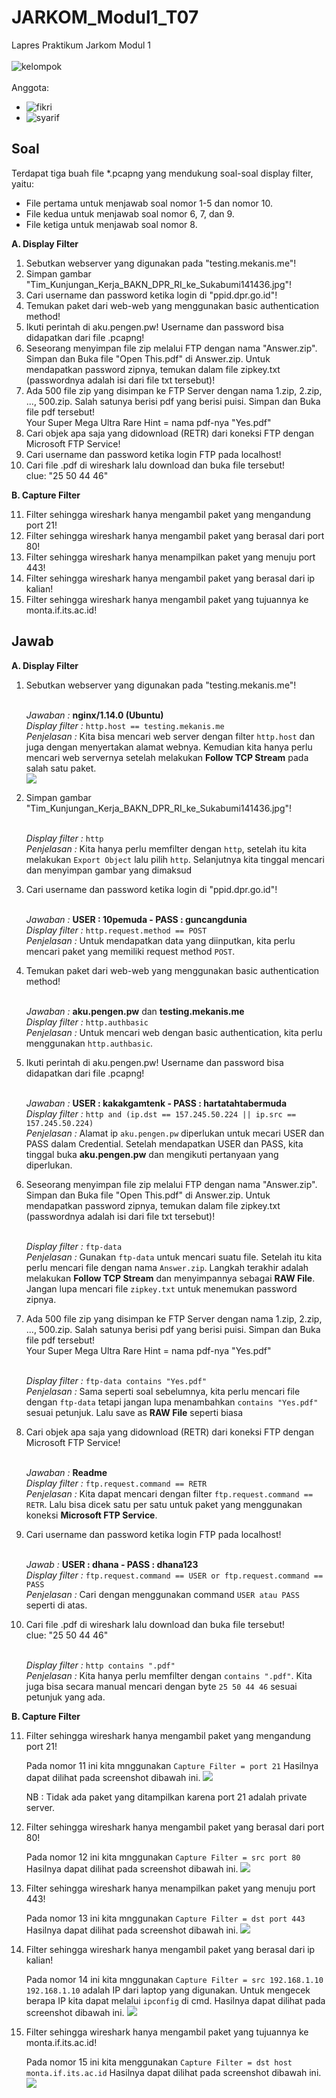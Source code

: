 # JARKOM_Modul1_T07
Lapres Praktikum Jarkom Modul 1<br />
<br />
![kelompok](https://img.shields.io/badge/Kelompok-T07-00a69a)<br />
<br />
Anggota:<br />
- ![fikri](https://img.shields.io/badge/Fikri%20Haykal-05311840000006-blueviolet)<br />
- ![syarif](https://img.shields.io/badge/Fancista%20Syarif%20H.-05311840000027-blueviolet)<br />

## Soal
Terdapat tiga buah file *.pcapng yang mendukung soal-soal display filter, yaitu:
- File pertama untuk menjawab soal nomor 1-5 dan nomor 10.
- File kedua untuk menjawab soal nomor 6, 7, dan 9.
- File ketiga untuk menjawab soal nomor 8.

<b>A. Display Filter</b><br />
<ol>
  <li>Sebutkan webserver yang digunakan pada "testing.mekanis.me"!</li>
  <li>Simpan gambar "Tim_Kunjungan_Kerja_BAKN_DPR_RI_ke_Sukabumi141436.jpg"!</li>
  <li>Cari username dan password ketika login di "ppid.dpr.go.id"!</li>
  <li>Temukan paket dari web-web yang menggunakan basic authentication method!</li>
  <li>Ikuti perintah di aku.pengen.pw! Username dan password bisa didapatkan dari file .pcapng!</li>
  <li>Seseorang menyimpan file zip melalui FTP dengan nama "Answer.zip". Simpan dan Buka file "Open This.pdf" di Answer.zip. Untuk mendapatkan password zipnya, temukan dalam file zipkey.txt (passwordnya adalah isi dari file txt tersebut)!</li>
  <li>Ada 500 file zip yang disimpan ke FTP Server dengan nama 1.zip, 2.zip, ..., 500.zip. Salah satunya berisi pdf yang berisi puisi. Simpan dan Buka file pdf tersebut!<br />
  Your Super Mega Ultra Rare Hint = nama pdf-nya "Yes.pdf"</li>
  <li>Cari objek apa saja yang didownload (RETR) dari koneksi FTP dengan Microsoft FTP Service!</li>
  <li>Cari username dan password ketika login FTP pada localhost!</li>
  <li>Cari file .pdf di wireshark lalu download dan buka file tersebut!<br />
  clue: "25 50 44 46"</li>
</ol>

<b>B. Capture Filter</b><br />
<ol start="11">
  <li>Filter sehingga wireshark hanya mengambil paket yang mengandung port 21!</li>
  <li>Filter sehingga wireshark hanya mengambil paket yang berasal dari port 80!</li>
  <li>Filter sehingga wireshark hanya menampilkan paket yang menuju port 443!</li>
  <li>Filter sehingga wireshark hanya mengambil paket yang berasal dari ip kalian!</li>
  <li>Filter sehingga wireshark hanya mengambil paket yang tujuannya ke monta.if.its.ac.id!</li>
</ol>

## Jawab
<b>A. Display Filter</b><br />
<ol>
  <li>Sebutkan webserver yang digunakan pada "testing.mekanis.me"!</li><br />
  
  <i>Jawaban : </i><b>nginx/1.14.0 (Ubuntu)</b><br />
  <i>Display filter : </i>```http.host == testing.mekanis.me```<br />
  <i>Penjelasan : </i>Kita bisa mencari web server dengan filter ```http.host``` dan juga dengan menyertakan alamat webnya. Kemudian kita hanya perlu mencari web servernya setelah melakukan <b>Follow TCP Stream</b> pada salah satu paket.<br />
  <img src="https://github.com/fikrihaykal/JARKOM_Modul1_Lapres_T07/blob/main/Screenshot/11.PNG">
  
  <li>Simpan gambar "Tim_Kunjungan_Kerja_BAKN_DPR_RI_ke_Sukabumi141436.jpg"!</li><br />
  
  <i>Display filter : </i>```http```<br />
  <i>Penjelasan : </i>Kita hanya perlu memfilter dengan ```http```, setelah itu kita melakukan ```Export Object``` lalu pilih ```http```. Selanjutnya kita tinggal mencari dan menyimpan gambar yang dimaksud<br />
  
  <li>Cari username dan password ketika login di "ppid.dpr.go.id"!</li><br />
  
  <i>Jawaban : </i><b>USER : 10pemuda - PASS : guncangdunia</b><br />
  <i>Display filter : </i>```http.request.method == POST```<br />
  <i>Penjelasan : </i>Untuk mendapatkan data yang diinputkan, kita perlu mencari paket yang memiliki request method ```POST```.<br />
  
  <li>Temukan paket dari web-web yang menggunakan basic authentication method!</li><br />
  
  <i>Jawaban : </i><b>aku.pengen.pw</b> dan <b>testing.mekanis.me</b><br />
  <i>Display filter : </i>```http.authbasic```<br />
  <i>Penjelasan : </i>Untuk mencari web dengan basic authentication, kita perlu menggunakan ```http.authbasic```.<br />
  
  <li>Ikuti perintah di aku.pengen.pw! Username dan password bisa didapatkan dari file .pcapng!</li><br />
  
  <i>Jawaban : </i><b>USER : kakakgamtenk - PASS : hartatahtabermuda</b><br />
  <i>Display filter : </i>```http and (ip.dst == 157.245.50.224 || ip.src == 157.245.50.224)```<br />
  <i>Penjelasan : </i>Alamat ip ```aku.pengen.pw``` diperlukan untuk mecari USER dan PASS dalam Credential. Setelah mendapatkan USER dan PASS, kita tinggal buka <b>aku.pengen.pw</b> dan mengikuti pertanyaan yang diperlukan.<br />
  
  <li>Seseorang menyimpan file zip melalui FTP dengan nama "Answer.zip". Simpan dan Buka file "Open This.pdf" di Answer.zip. Untuk mendapatkan password zipnya, temukan dalam file zipkey.txt (passwordnya adalah isi dari file txt tersebut)!</li><br />
  
  <i>Display filter : </i>```ftp-data```<br />
  <i>Penjelasan : </i>Gunakan ```ftp-data``` untuk mencari suatu file. Setelah itu kita perlu mencari file dengan nama ```Answer.zip```. Langkah terakhir adalah melakukan <b>Follow TCP Stream</b> dan menyimpannya sebagai <b>RAW File</b>. Jangan lupa mencari file ```zipkey.txt``` untuk menemukan password zipnya.<br />
  
  <li>Ada 500 file zip yang disimpan ke FTP Server dengan nama 1.zip, 2.zip, ..., 500.zip. Salah satunya berisi pdf yang berisi puisi. Simpan dan Buka file pdf tersebut!<br />
  Your Super Mega Ultra Rare Hint = nama pdf-nya "Yes.pdf"</li><br />
  
  <i>Display filter : </i>```ftp-data contains "Yes.pdf"```<br />
  <i>Penjelasan : </i>Sama seperti soal sebelumnya, kita perlu mencari file dengan ```ftp-data``` tetapi jangan lupa menambahkan ```contains "Yes.pdf"``` sesuai petunjuk. Lalu save as <b>RAW File</b> seperti biasa<br />
  
  <li>Cari objek apa saja yang didownload (RETR) dari koneksi FTP dengan Microsoft FTP Service!</li><br />
  
  <i>Jawaban : </i><b>Readme</b><br />
  <i>Display filter : </i>```ftp.request.command == RETR```<br />
  <i>Penjelasan : </i>Kita dapat mencari dengan filter ```ftp.request.command == RETR```. Lalu bisa dicek satu per satu untuk paket yang menggunakan koneksi <b>Microsoft FTP Service</b>.<br />
  
  <li>Cari username dan password ketika login FTP pada localhost!</li><br />
  
  <i>Jawab : </i><b>USER : dhana - PASS : dhana123</b><br />
  <i>Display filter : </i>```ftp.request.command == USER or ftp.request.command == PASS```<br />
  <i>Penjelasan : </i>Cari dengan menggunakan command ```USER atau PASS``` seperti di atas.<br />
  
  <li>Cari file .pdf di wireshark lalu download dan buka file tersebut!<br />
  clue: "25 50 44 46"</li><br />
  
  <i>Display filter : </i>```http contains ".pdf"```<br />
  <i>Penjelasan : </i>Kita hanya perlu memfilter dengan ```contains ".pdf"```. Kita juga bisa secara manual mencari dengan byte ```25 50 44 46``` sesuai petunjuk yang ada.<br />
</ol>

<b>B. Capture Filter</b><br />
<ol start="11">
  <li>Filter sehingga wireshark hanya mengambil paket yang mengandung port 21!</li>
  
  Pada nomor 11 ini kita mnggunakan ```Capture Filter = port 21``` Hasilnya dapat dilihat pada screenshot dibawah ini.
  <img src="https://github.com/fikrihaykal/JARKOM_Modul1_Lapres_T07/blob/main/Screenshot/11.PNG">
  
  NB : Tidak ada paket yang ditampilkan karena port 21 adalah private server.
  
  <li>Filter sehingga wireshark hanya mengambil paket yang berasal dari port 80!</li>
  
  Pada nomor 12 ini kita mnggunakan ```Capture Filter = src port 80``` Hasilnya dapat dilihat pada screenshot dibawah ini.
  <img src="https://github.com/fikrihaykal/JARKOM_Modul1_Lapres_T07/blob/main/Screenshot/12.PNG">
  
  <li>Filter sehingga wireshark hanya menampilkan paket yang menuju port 443!</li>
  
  Pada nomor 13 ini kita mnggunakan ```Capture Filter = dst port 443``` Hasilnya dapat dilihat pada screenshot dibawah ini.
  <img src="https://github.com/fikrihaykal/JARKOM_Modul1_Lapres_T07/blob/main/Screenshot/13.PNG">
  
  <li>Filter sehingga wireshark hanya mengambil paket yang berasal dari ip kalian!</li>
  
  Pada nomor 14 ini kita mnggunakan ```Capture Filter = src 192.168.1.10``` ```192.168.1.10``` adalah IP dari laptop yang digunakan.
  Untuk mengecek berapa IP kita dapat melalui ```ipconfig``` di cmd. Hasilnya dapat dilihat pada screenshot dibawah ini.
  <img src="https://github.com/fikrihaykal/JARKOM_Modul1_Lapres_T07/blob/main/Screenshot/14.PNG">
  
  <li>Filter sehingga wireshark hanya mengambil paket yang tujuannya ke monta.if.its.ac.id!</li>
  
  Pada nomor 15 ini kita menggunakan ```Capture Filter = dst host monta.if.its.ac.id``` Hasilnya dapat dilihat pada screenshot dibawah ini.
  <img src="https://github.com/fikrihaykal/JARKOM_Modul1_Lapres_T07/blob/main/Screenshot/15.PNG">
